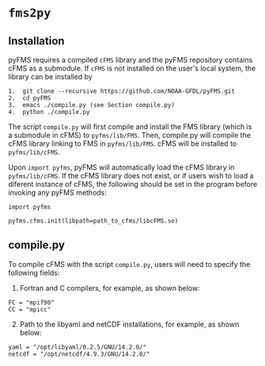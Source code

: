 # **`fms2py`**

## **Installation**
pyFMS requires a compiled `cFMS` library and the pyFMS repository contains
cFMS as a submodule.  If `cFMS` is not installed on the user's
local system, the library can be installed by 

```
1.  git clone --recursive https://github.com/NOAA-GFDL/pyFMS.git
2.  cd pyFMS
3.  emacs ./compile.py (see Section compile.py)
4.  python ./compile.py
``` 

The script `compile.py` will first compile and install the FMS library (which is 
a submodule in cFMS) to `pyfms/lib/FMS`.   Then, compile.py will compile the cFMS library
linking to FMS in `pyfms/lib/FMS`.  cFMS will be installed to `pyfms/lib/cFMS`.

Upon `import pyfms`, pyFMS will automatically load the cFMS library
in `pyfms/lib/cFMS`.  If the cFMS library does not exist, or if users wish to load a 
diferent instance of cFMS, the following should be set in the program before invoking
any pyFMS methods:

```
import pyfms

pyfms.cfms.init(libpath=path_to_cfms/libcFMS.so)
```

## compile.py
To compile cFMS with the script `compile.py`, users will need to specify the following
fields:

1.  Fortran and C compilers, for example, as shown below:

```
FC = "mpif90"
CC = "mpicc"
```

2.  Path to the libyaml and netCDF installations, for example, as shown below:

```
yaml = "/opt/libyaml/0.2.5/GNU/14.2.0/"
netcdf = "/opt/netcdf/4.9.3/GNU/14.2.0/"
```

